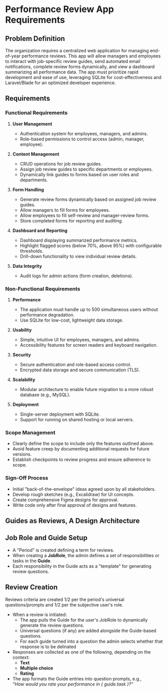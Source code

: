  # Performance Review App Requirements

## Problem Definition
The organization requires a centralized web application for managing end-of-year performance reviews. This app will allow managers and employees to interact with job-specific review guides, send automated email notifications, complete review forms dynamically, and view a dashboard summarizing all performance data. The app must prioritize rapid development and ease of use, leveraging SQLite for cost-effectiveness and Laravel/Blade for an optimized developer experience.

## Requirements

### Functional Requirements

1. **User Management**
   - Authentication system for employees, managers, and admins.
   - Role-based permissions to control access (admin, manager, employee).

2. **Content Management**
   - CRUD operations for job review guides.
   - Assign job review guides to specific departments or employees.
   - Dynamically link guides to forms based on user roles and departments.

3. **Form Handling**
   - Generate review forms dynamically based on assigned job review guides.
   - Allow managers to fill forms for employees.
   - Allow employees to fill self-review and manager-review forms.
   - Store completed forms for reporting and auditing.

4. **Dashboard and Reporting**
   - Dashboard displaying summarized performance metrics.
   - Highlight flagged scores (below 70%, above 95%) with configurable thresholds.
   - Drill-down functionality to view individual review details.

5. **Data Integrity**
   - Audit logs for admin actions (form creation, deletions).

### Non-Functional Requirements

1. **Performance**
   - The application must handle up to 500 simultaneous users without performance degradation.
   - Use SQLite for low-cost, lightweight data storage.

2. **Usability**
   - Simple, intuitive UI for employees, managers, and admins.
   - Accessibility features for screen readers and keyboard navigation.

3. **Security**
   - Secure authentication and role-based access control.
   - Encrypted data storage and secure communication (TLS).

4. **Scalability**
   - Modular architecture to enable future migration to a more robust database (e.g., MySQL).

5. **Deployment**
   - Single-server deployment with SQLite.
   - Support for running on shared hosting or local servers.

### Scope Management
- Clearly define the scope to include only the features outlined above.
- Avoid feature creep by documenting additional requests for future versions.
- Establish checkpoints to review progress and ensure adherence to scope.

### Sign-Off Process
- Initial "back-of-the-envelope" ideas agreed upon by all stakeholders.
- Develop rough sketches (e.g., Excalidraw) for UI concepts.
- Create comprehensive Figma designs for approval.
- Write code only after final approval of designs and features.
 

 ## Guides as Reviews, A Design Architecture

## Job Role and Guide Setup
- A "Period" is created defining a term for reviews.
- When creating a **JobRole**, the admin defines a set of responsibilities or tasks in the **Guide**.
- Each responsibility in the Guide acts as a "template" for generating review questions.

## Review Creation
Reviews criteria are created 1/2 per the period's universal questions/prompts and 1/2 per the subjective user's role.

- When a review is initiated:
  - The app pulls the Guide for the user's JobRole to dynamically generate the review questions.
  - Universal questions (if any) are added alongside the Guide-based questions.
  - For each guide turned into a question the admin selects whether that response is to be delinated 
- Responses are collected as one of the following, depending on the context:
  - **Text**
  - **Multiple choice**
  - **Rating**
- The app formats the Guide entries into question prompts, e.g.,  
  *"How would you rate your performance in { guide.task }?"*




 
